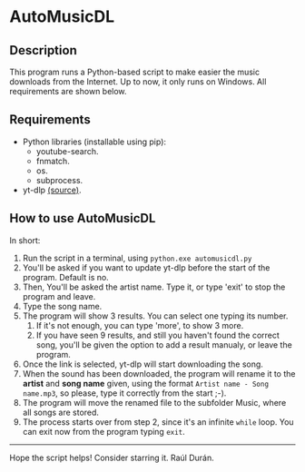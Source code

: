 # AutoMusicDL

## Description
This program runs a Python-based script to make easier the music downloads from the Internet. Up to now, it only runs on Windows. All requirements are shown below.

## Requirements
- Python libraries (installable using pip):
    - youtube-search.
    - fnmatch.
    - os.
    - subprocess.
- yt-dlp [(source)](https://github.com/yt-dlp/yt-dlp).

## How to use AutoMusicDL
In short:
1. Run the script in a terminal, using `python.exe automusicdl.py`
2. You'll be asked if you want to update yt-dlp before the start of the program. Default is no.
3. Then, You'll be asked the artist name. Type it, or type 'exit' to stop the program and leave.
4. Type the song name.
5. The program will show 3 results. You can select one typing its number.
    1. If it's not enough, you can type 'more', to show 3 more.
    2. If you have seen 9 results, and still you haven't found the correct song, you'll be given the option to add a result manualy, or leave the program.
6. Once the link is selected, yt-dlp will start downloading the song.
7. When the sound has been downloaded, the program will rename it to the **artist** and **song name** given, using the format `Artist name - Song name.mp3`, so please, type it correctly from the start ;-).
8. The program will move the renamed file to the subfolder Music, where all songs are stored.
9. The process starts over from step 2, since it's an infinite `while` loop. You can exit now from the program typing `exit`.

---
Hope the script helps! Consider starring it.
Raúl Durán.
